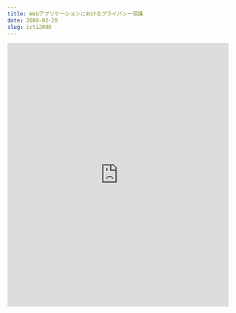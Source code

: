 ```yaml
---
title: Webアプリケーションにおけるプライバシー保護
date: 2008-02-20
slug: icti2008
---
```

<iframe class="scribd_iframe_embed" src="https://www.scribd.com/embeds/112144291/content?start_page=1&view_mode=scroll&access_key=key-21o5y9ecrm63033dl26t&show_recommendations=true" data-auto-height="false" data-aspect-ratio="0.7074509803921568" scrolling="no" id="doc_61214" width="100%" height="600" frameborder="0"></iframe>
